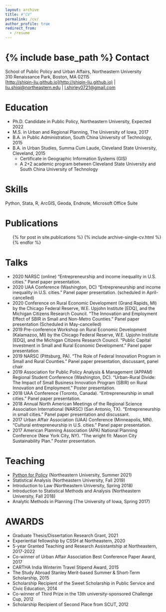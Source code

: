 ```yaml
---
layout: archive
title: #"CV"
permalink: /cv/
author_profile: true
redirect_from:
  - /resume
---
```


{% include base_path %}
Contact
======
School of Public Policy and Urban Affairs, Northeastern University  
310 Renaissance Park, Boston, MA 02115  
[http://shiqin-liu.github.io](http://shiqin-liu.github.io) | [liu.shiqi@northeastern.edu](liu.shiqi@northeastern.edu) | [l.shirley0721@gmail.com](l.shirley0721@gmail.com)

Education
======
* Ph.D. Candidate in Public Policy, Northeastern University, Expected 2022
* M.S. in Urban and Regional Planning, The University of Iowa, 2017
* B.A. in Public Administration, South China University of Technology, 2015
* B.A. in Urban Studies, Summa Cum Laude, Cleveland State University, Cleveland, 2015
  * Certificate in Geographic Information Systems (GIS)
  * A 2+2 academic program between Cleveland State University and South China University of Technology

Skills
======
Python, Stata, R, ArcGIS, Geoda, Endnote, Microsoft Office Suite

Publications
======
  <ul>{% for post in site.publications %}
    {% include archive-single-cv.html %}
  {% endfor %}</ul>

Talks
======
* 2020 NARSC (online) “Entrepreneurship and income inequality in U.S. cities.” Panel paper presentation.
* 2020 UAA Conference (Washington, DC) “Entrepreneurship and income inequality in U.S. cities.” Panel paper presentation. (scheduled in April-cancelled)
* 2020 Conference on Rural Economic Development (Grand Rapids, MI) by the Chicago Federal Reserve, W.E. Upjohn Institute [EDQ], and the Michigan Citizens Research Council. “The Innovation and Employment Effect of SBIR in Small and Non-Metro Counties.” Panel paper presentation (Scheduled in May-cancelled)
* 2019 Pre-conference Workshop on Rural Economic Development (Kalamazoo, MI) by the Chicago Federal Reserve, W.E. Upjohn Institute [EDQ], and the Michigan Citizens Research Council. “Public Capital Investment in Small and Rural Economic Development.” Panel paper presentation
* 2019 NARSC (Pittsburg, PA). “The Role of Federal Innovation Program in Small and Rural Counties.” Panel paper presentation, discussant, panel chair
* 2019 Association for Public Policy Analysis & Management (APPAM) Regional Student Conference (Washington, DC). “Urban-Rural Divide: The Impact of Small Business Innovation Program (SBIR) on Rural Innovation and Employment.” Poster presentation.
* 2018 UAA Conference (Toronto, Canada). “Entrepreneurship in small cities.” Panel paper presentation.
* 2018 Annual North American Meetings of the Regional Science Association International (NARSC) (San Antonio, TX). “Entrepreneurship in small cities.” Panel paper presentation and discussant.
* 2017 Urban Affair Association (UAA) Conference (Minneapolis, MN). “Cultural entrepreneurship in U.S. cities.” Panel paper presentation.
* 2017 American Planning Association (APA) National Planning Conference (New York City, NY). “The wright fit: Mason City Sustainability Plan.” Poster presentation.


Teaching
======
* [Python for Policy](https://github.com/shiqin-liu/ppua6202-python-policy) (Northeastern University, Summer 2021)
* Statistical Analysis (Northeastern University, Fall 2019)
* Introduction to Law (Northeastern University, Spring 2018)
* Introduction to Statistical Methods and Analysis (Northeastern University, Fall 2018)
* Analytic Methods in Planning (The University of Iowa, Spring 2017)


AWARDS
======
* Graduate Thesis/Dissertation Research Grant, 2021
* Experiential fellowship by CSSH at Northeastern, 2020
* 5-year Granted Teaching and Research Assistantship at Northeastern, 2017-2022
* Co-winner of Urban Affair Association Best Conference Paper Award, 2017
* CARTHA India Winterim Travel Stipend Award, 2015
* The Study Abroad Stanley Merit-based Summer & Short-Term Scholarship, 2015
* Scholarship Recipient of the Sweet Scholarship in Public Service and Civic Education, 2014
* Co-winner of Third Prize in the 13th university-sponsored Challenge Cup, 2012
* Scholarship Recipient of Second Place from SCUT, 2012
